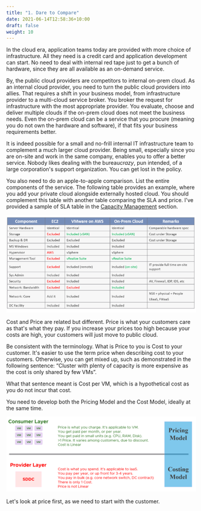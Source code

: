 ```yaml
---
title: "1. Dare to Compare"
date: 2021-06-14T12:58:36+10:00
draft: false
weight: 10
---
```


In the cloud era, application teams today are provided with more choice of infrastructure. All they need is a credit card and application development can start. No need to deal with internal red tape just to get a bunch of hardware, since they are all available as an on-demand service.

By, the public cloud providers are competitors to internal on-prem cloud. As an internal cloud provider, you need to turn the public cloud providers into allies. That requires a shift in your business model, from infrastructure provider to a multi-cloud service broker. You broker the request for infrastructure with the most appropriate provider. You evaluate, choose and deliver multiple clouds if the on-prem cloud does not meet the business needs. Even the on-prem cloud can be a service that you procure (meaning you do not own the hardware and software), if that fits your business requirements better.

It is indeed possible for a small and no-frill internal IT infrastructure team to complement a much larger cloud provider. Being small, especially since you are on-site and work in the same company, enables you to offer a better service. Nobody likes dealing with the bureau*crazy*, pun intended, of a large corporation's support organization. You can get lost in the policy.

You also need to do an apple-to-apple comparison. List the entire components of the service. The following table provides an example, where you add your private cloud alongside externally hosted cloud. You should complement this table with another table comparing the SLA and price. I've provided a sample of SLA table in the [Capacity Management](/operations-management/chapter-3-capacity-management/1.3.3-capacity-planning) section.

![service comparison](1.5.1-fig-1.png)

Cost and Price are related but different. Price is what your customers care as that's what they pay. If you increase your prices too high because your costs are high, your customers will just move to public cloud.

Be consistent with the terminology. What is Price to you is Cost to your customer. It's easier to use the term price when describing cost to your customers. Otherwise, you can get mixed up, such as demonstrated in the following sentence: “Cluster with plenty of capacity is more expensive as the cost is only shared by few VMs”.

What that sentence meant is Cost per VM, which is a hypothetical cost as you do not incur that cost.

You need to develop both the Pricing Model and the Cost Model, ideally at the same time.

![consumer and provider demarcation](1.5.1-fig-2.png)

Let's look at price first, as we need to start with the customer.